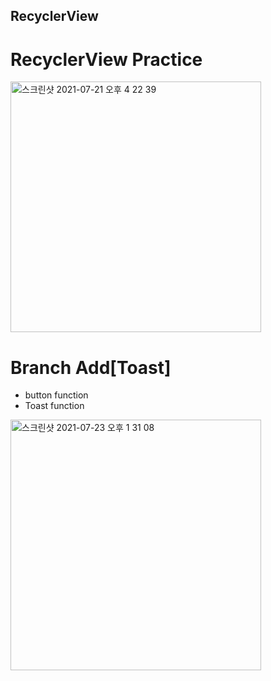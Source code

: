 ## RecyclerView
# RecyclerView Practice

<img width="401" alt="스크린샷 2021-07-21 오후 4 22 39" src="https://user-images.githubusercontent.com/85157490/126461140-bb44cfcb-e7a7-4d68-afca-9d4c92fafe10.png">



# Branch Add[Toast]
- button function
- Toast function

<img width="401" alt="스크린샷 2021-07-23 오후 1 31 08" src="https://user-images.githubusercontent.com/85157490/126742015-63f1aa04-bd6c-40b0-8f13-20ae2bbfe147.png">





